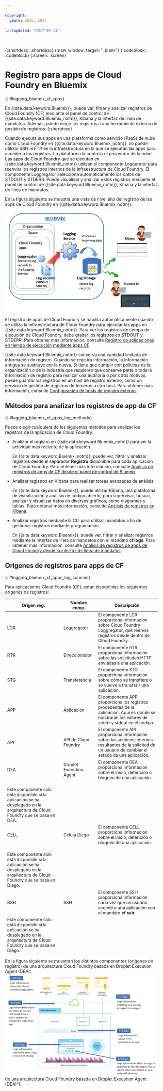 ```yaml
---

copyright:
  years: 2015, 2017

lastupdated: "2017-03-13"

---
```



{:shortdesc: .shortdesc}
{:new_window: target="_blank"}
{:codeblock: .codeblock}
{:screen: .screen}

# Registro para apps de Cloud Foundry en Bluemix
{: #logging_bluemix_cf_apps}

En {{site.data.keyword.Bluemix}}, puede ver, filtrar y analizar registros de Cloud Foundry (CF) mediante el panel de control de {{site.data.keyword.Bluemix_notm}}, Kibana y la interfaz de línea de mandatos. Además, puede dirigir los registros a una herramienta externa de gestión de registros. 
{:shortdesc}

Cuando ejecuta sus apps en una plataforma como servicio (PaaS) de nube como Cloud Foundry en {{site.data.keyword.Bluemix_notm}}, no puede utilizar SSH ni FTP en la infraestructura en la que se ejecutan las apps para acceder a los registros. La plataforma la controla el proveedor de la nube. Las apps de Cloud Foundry que se ejecutan en {{site.data.keyword.Bluemix_notm}} utilizan el componente Loggerator para reenviar los registros internos de la infraestructura de Cloud Foundry. El componente Loggregator selecciona automáticamente los datos de STDOUT y STDERR. Puede visualizar y analizar estos registros mediante el panel de control de {{site.data.keyword.Bluemix_notm}}, Kibana y la interfaz de línea de mandatos.

En la figura siguiente se muestra una vista de nivel alto del registro de las apps de Cloud Foundry en {{site.data.keyword.Bluemix_notm}}:

![Visión general de componentes de alto nivel para apps de CF](images/logging_cf_apps_ov.jpg "Visión general de comonentes de alto nivel para apps de CF")
 
El registro de apps de Cloud Foundry se habilita automáticamente cuando se utiliza la infraestructura de Cloud Foundry para ejecutar las apps en {{site.data.keyword.Bluemix_notm}}. Para ver los registros de tiempo de ejecución de Cloud Foundry, debe grabar los registros en STDOUT y STDERR. Para obtener más información, consulte [Registro de aplicaciones en tiempo de ejecución mediante apps CF](cfapps/logging_writing_to_log_from_cf_app.html#logging_writing_to_log_from_cf_app).

{{site.data.keyword.Bluemix_notm}} conserva una cantidad limitada de información de registro. Cuando se registra información, la información antigua se sustituye por la nueva. Si tiene que cumplir con políticas de la organización o de la industria que requieren que conserve parte o toda la información de registro para realizar una auditoría o por otros motivos, puede guardar los registros en un host de registro externo, como un servicio de gestión de registros de terceros u otro host. Para obtener más información, consulte [Configuración de hosts de registro externo](logging_view_external.html#viewing_logs_external).

## Métodos para analizar los registros de app de CF
{: #logging_bluemix_cf_apps_log_methods}

Puede elegir cualquiera de los siguientes métodos para analizar los registros de la aplicación de Cloud Foundry:

* Analizar el registro en {{site.data.keyword.Bluemix_notm}} para ver la actividad más reciente de la aplicación.
    
    En {{site.data.keyword.Bluemix_notm}}, puede ver, filtrar y analizar registros desde el separador **Registro** disponible para cada aplicación de Cloud Foundry. Para obtener más información, consulte [Análisis de registros de apps de CF desde el panel de control de Bluemix](logging_view_dashboard.html#analyzing_logs_bmx_ui).
    
* Analizar registros en Kibana para realizar tareas avanzadas de análisis.
    
    En {{site.data.keyword.Bluemix}}, puede utilizar Kibana, una plataforma de visualización y análisis de código abierto, para supervisar, buscar, analizar y visualizar datos en diversos gráficos, como diagramas y tablas. Para obtener más información, consulte [Análisis de registros en Kibana](kibana4/logging_analyzing_logs_Kibana.html#analyzing_logs_Kibana).

* Analizar registros mediante la CLI para utilizar mandatos a fin de gestionar registros mediante programación.
    
    En {{site.data.keyword.Bluemix}}, puede ver, filtrar y analizar registros mediante la interfaz de línea de mandatos con el mandato **cf logs**. Para obtener más información, consulte [Análisis de registros de apps de Cloud Foundry desde la interfaz de línea de mandatos](logging_view_cli.html#analyzing_logs_cli).


## Orígenes de registros para apps de CF
{: #logging_bluemix_cf_apps_log_sources}

Para aplicaciones Cloud Foundry (CF), están disponibles los siguientes orígenes de registros: 
    
| Origen reg. | Nombre comp.  | Descripción | 
|------------|----------------|-------------|
| LGR | Loggregator | El componente LGR proporciona información sobre Cloud Foundry Loggregator, que reenvía registros desde dentro de Cloud Foundry. |
| RTR | Direccionador | El componente RTR proporciona información sobre las solicitudes HTTP enviadas a una aplicación. | 
| STG | Transferencia | El componente STG proporciona información sobre cómo se transfiere o se vuelve a transferir una aplicación. | 
| APP | Aplicación | El componente APP proporciona los registros procedentes de la aplicación. Aquí es donde se mostrarán los valores de stderr y stdout en el código. | 
| API | API de Cloud Foundry | El componente API proporciona información sobre las acciones internas resultantes de la solicitud de un usuario de cambiar el estado de una aplicación. | 
| DEA | Droplet Execution Agent | El componente DEA proporciona información sobre el inicio, detención o bloqueo de una aplicación.
<br> Este componente sólo está disponible si la aplicación se ha desplegado en la arquitectura de Cloud Foundry que se basa en DEA. | 
| CELL | Célula Diego | El componente CELL proporciona información sobre el inicio, detención o bloqueo de una aplicación.
<br> Este componente sólo está disponible si la aplicación se ha desplegado en la arquitectura de Cloud Foundry que se basa en Diego.|
| SSH | SSH | El componente SSH proporciona información cada vez que un usuario accede a una aplicación con el mandato **cf ssh**.
Este componente sólo está disponible si la aplicación se ha desplegado en la arquitectura de Cloud Foundry que se basa en Diego. |


En la figura siguiente se muestran los distintos componentes (orígenes de registro) de una arquitectura Cloud Foundry basada en Droplet Execution Agent (DEA):
![Orígenes de registro en una arquitectura DEA.](images/logging_F1.png "Componentes (orígenes de registro")
de una arquitectura Cloud Foundry basada en Droplet Execution Agent (DEA)").



